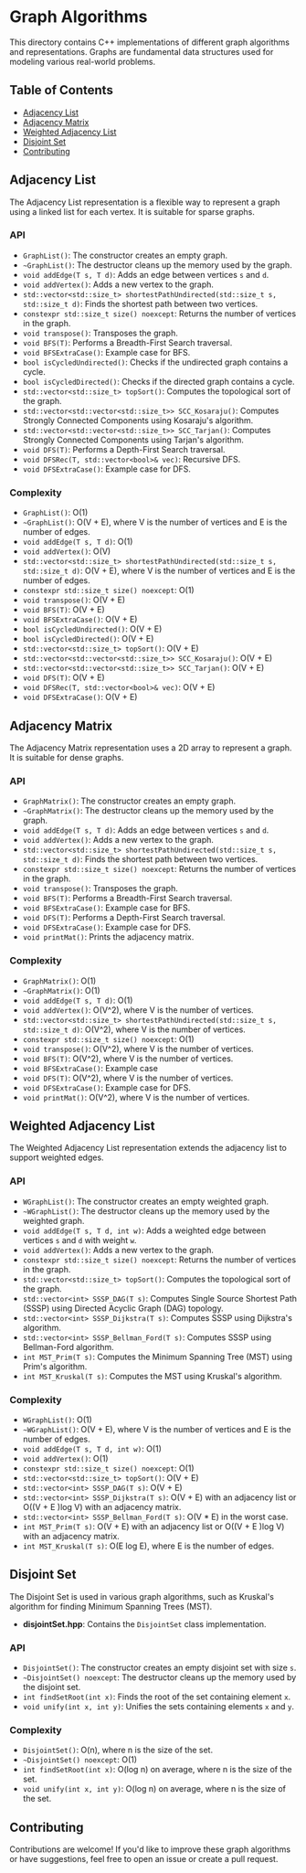 # Graph Algorithms

This directory contains C++ implementations of different graph algorithms and representations. Graphs are fundamental data structures used for modeling various real-world problems.

## Table of Contents

- [Adjacency List](#adjacency-list)
- [Adjacency Matrix](#adjacency-matrix)
- [Weighted Adjacency List](#weighted-adjacency-list)
- [Disjoint Set](#disjoint-set)
- [Contributing](#contributing)

## Adjacency List

The Adjacency List representation is a flexible way to represent a graph using a linked list for each vertex. It is suitable for sparse graphs.


### API

- `GraphList()`: The constructor creates an empty graph.
- `~GraphList()`: The destructor cleans up the memory used by the graph.
- `void addEdge(T s, T d)`: Adds an edge between vertices `s` and `d`.
- `void addVertex()`: Adds a new vertex to the graph.
- `std::vector<std::size_t> shortestPathUndirected(std::size_t s, std::size_t d)`: Finds the shortest path between two vertices.
- `constexpr std::size_t size() noexcept`: Returns the number of vertices in the graph.
- `void transpose()`: Transposes the graph.
- `void BFS(T)`: Performs a Breadth-First Search traversal.
- `void BFSExtraCase()`: Example case for BFS.
- `bool isCycledUndirected()`: Checks if the undirected graph contains a cycle.
- `bool isCycledDirected()`: Checks if the directed graph contains a cycle.
- `std::vector<std::size_t> topSort()`: Computes the topological sort of the graph.
- `std::vector<std::vector<std::size_t>> SCC_Kosaraju()`: Computes Strongly Connected Components using Kosaraju's algorithm.
- `std::vector<std::vector<std::size_t>> SCC_Tarjan()`: Computes Strongly Connected Components using Tarjan's algorithm.
- `void DFS(T)`: Performs a Depth-First Search traversal.
- `void DFSRec(T, std::vector<bool>& vec)`: Recursive DFS.
- `void DFSExtraCase()`: Example case for DFS.

### Complexity

- `GraphList()`: O(1)
- `~GraphList()`: O(V + E), where V is the number of vertices and E is the number of edges.
- `void addEdge(T s, T d)`: O(1)
- `void addVertex()`: O(V)
- `std::vector<std::size_t> shortestPathUndirected(std::size_t s, std::size_t d)`: O(V + E), where V is the number of vertices and E is the number of edges.
- `constexpr std::size_t size() noexcept`: O(1)
- `void transpose()`: O(V + E)
- `void BFS(T)`: O(V + E)
- `void BFSExtraCase()`: O(V + E)
- `bool isCycledUndirected()`: O(V + E)
- `bool isCycledDirected()`: O(V + E)
- `std::vector<std::size_t> topSort()`: O(V + E)
- `std::vector<std::vector<std::size_t>> SCC_Kosaraju()`: O(V + E)
- `std::vector<std::vector<std::size_t>> SCC_Tarjan()`: O(V + E)
- `void DFS(T)`: O(V + E)
- `void DFSRec(T, std::vector<bool>& vec)`: O(V + E)
- `void DFSExtraCase()`: O(V + E)

## Adjacency Matrix

The Adjacency Matrix representation uses a 2D array to represent a graph. It is suitable for dense graphs.


### API

- `GraphMatrix()`: The constructor creates an empty graph.
- `~GraphMatrix()`: The destructor cleans up the memory used by the graph.
- `void addEdge(T s, T d)`: Adds an edge between vertices `s` and `d`.
- `void addVertex()`: Adds a new vertex to the graph.
- `std::vector<std::size_t> shortestPathUndirected(std::size_t s, std::size_t d)`: Finds the shortest path between two vertices.
- `constexpr std::size_t size() noexcept`: Returns the number of vertices in the graph.
- `void transpose()`: Transposes the graph.
- `void BFS(T)`: Performs a Breadth-First Search traversal.
- `void BFSExtraCase()`: Example case for BFS.
- `void DFS(T)`: Performs a Depth-First Search traversal.
- `void DFSExtraCase()`: Example case for DFS.
- `void printMat()`: Prints the adjacency matrix.

### Complexity

- `GraphMatrix()`: O(1)
- `~GraphMatrix()`: O(1)
- `void addEdge(T s, T d)`: O(1)
- `void addVertex()`: O(V^2), where V is the number of vertices.
- `std::vector<std::size_t> shortestPathUndirected(std::size_t s, std::size_t d)`: O(V^2), where V is the number of vertices.
- `constexpr std::size_t size() noexcept`: O(1)
- `void transpose()`: O(V^2), where V is the number of vertices.
- `void BFS(T)`: O(V^2), where V is the number of vertices.
- `void BFSExtraCase()`: Example case
- `void DFS(T)`: O(V^2), where V is the number of vertices.
- `void DFSExtraCase()`: Example case for DFS.
- `void printMat()`: O(V^2), where V is the number of vertices.

## Weighted Adjacency List

The Weighted Adjacency List representation extends the adjacency list to support weighted edges.


### API

- `WGraphList()`: The constructor creates an empty weighted graph.
- `~WGraphList()`: The destructor cleans up the memory used by the weighted graph.
- `void addEdge(T s, T d, int w)`: Adds a weighted edge between vertices `s` and `d` with weight `w`.
- `void addVertex()`: Adds a new vertex to the graph.
- `constexpr std::size_t size() noexcept`: Returns the number of vertices in the graph.
- `std::vector<std::size_t> topSort()`: Computes the topological sort of the graph.
- `std::vector<int> SSSP_DAG(T s)`: Computes Single Source Shortest Path (SSSP) using Directed Acyclic Graph (DAG) topology.
- `std::vector<int> SSSP_Dijkstra(T s)`: Computes SSSP using Dijkstra's algorithm.
- `std::vector<int> SSSP_Bellman_Ford(T s)`: Computes SSSP using Bellman-Ford algorithm.
- `int MST_Prim(T s)`: Computes the Minimum Spanning Tree (MST) using Prim's algorithm.
- `int MST_Kruskal(T s)`: Computes the MST using Kruskal's algorithm.

### Complexity

- `WGraphList()`: O(1)
- `~WGraphList()`: O(V + E), where V is the number of vertices and E is the number of edges.
- `void addEdge(T s, T d, int w)`: O(1)
- `void addVertex()`: O(1)
- `constexpr std::size_t size() noexcept`: O(1)
- `std::vector<std::size_t> topSort()`: O(V + E)
- `std::vector<int> SSSP_DAG(T s)`: O(V + E)
- `std::vector<int> SSSP_Dijkstra(T s)`: O(V + E) with an adjacency list or O((V + E )log V) with an adjacency matrix.
- `std::vector<int> SSSP_Bellman_Ford(T s)`: O(V * E) in the worst case.
- `int MST_Prim(T s)`: O(V + E) with an adjacency list or O((V + E )log V) with an adjacency matrix.
- `int MST_Kruskal(T s)`: O(E log E), where E is the number of edges.

## Disjoint Set

The Disjoint Set is used in various graph algorithms, such as Kruskal's algorithm for finding Minimum Spanning Trees (MST).

- **disjointSet.hpp**: Contains the `DisjointSet` class implementation.

### API

- `DisjointSet()`: The constructor creates an empty disjoint set with size `s`.
- `~DisjointSet() noexcept`: The destructor cleans up the memory used by the disjoint set.
- `int findSetRoot(int x)`: Finds the root of the set containing element `x`.
- `void unify(int x, int y)`: Unifies the sets containing elements `x` and `y`.

### Complexity

- `DisjointSet()`: O(n), where n is the size of the set.
- `~DisjointSet() noexcept`: O(1)
- `int findSetRoot(int x)`: O(log n) on average, where n is the size of the set.
- `void unify(int x, int y)`: O(log n) on average, where n is the size of the set.



## Contributing

Contributions are welcome! If you'd like to improve these graph algorithms or have suggestions, feel free to open an issue or create a pull request.



